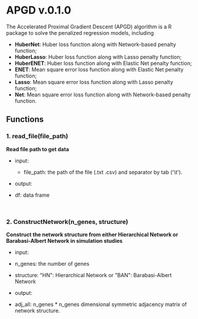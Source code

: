 <!-- README.md is generated from README.Rmd. Please edit that file -->

# APGD v.0.1.0

<!-- badges: start -->

The Accelerated Proximal Gradient Descent (APGD) algorithm is a R package to solve the penalized regression models, including 

- **HuberNet**: Huber loss function along with Network-based penalty function;
- **HuberLasso**: Huber loss function along with Lasso penalty function;
- **HuberENET**: Huber loss function along with Elastic Net penalty function;
- **ENET**: Mean square error loss function along with Elastic Net penalty function;
- **Lasso**: Mean square error loss function along with Lasso penalty function;
- **Net**: Mean square error loss function along with Network-based penalty function.

## Functions

<!-- badges: start -->

### 1. read_file(file_path)
**Read file path to get data**

- input:   
	- file_path: the path of the file (.txt .csv) and separator by tab ('\t'). 
  
- output:   
 - df: data frame    

&emsp; &emsp;
   	
### 2. ConstructNetwork(n_genes, structure)
**Construct the network structure from either Hierarchical Network or Barabasi-Albert Network in simulation studies**   

- input:   
 - n_genes: the number of genes   
 - structure: "HN": Hierarchical Network or  "BAN": Barabasi-Albert Network   

- output:   
 - adj_all: n_genes * n_genes dimensional symmetric adjacency matrix of network structure.	  
	

	
	
	
